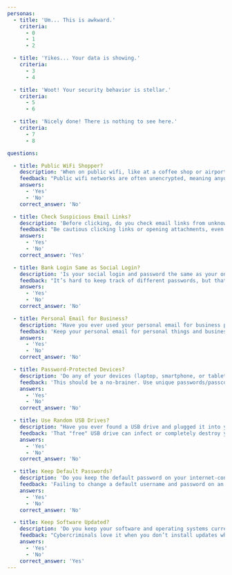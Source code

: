 ```yaml
---
personas:
  - title: 'Um... This is awkward.'
    criteria:
      - 0
      - 1
      - 2

  - title: 'Yikes... Your data is showing.'
    criteria:
      - 3
      - 4

  - title: 'Woot! Your security behavior is stellar.'
    criteria:
      - 5
      - 6

  - title: 'Nicely done! There is nothing to see here.'
    criteria:
      - 7
      - 8

questions:

  - title: Public WiFi Shopper?
    description: 'When on public wifi, like at a coffee shop or airport, have you ever made an online purchase?'
    feedback: "Public wifi networks are often unencrypted, meaning anyone in range could see what you're doing online. Stick to private wifi for purchases and banking."
    answers:
      - 'Yes'
      - 'No'
    correct_answer: 'No'

  - title: Check Suspicious Email Links?
    description: 'Before clicking, do you check email links from unknown senders?'
    feedback: "Be cautious clicking links or opening attachments, even from friends if it's an unexpected email or a chain letter. When in doubt, delete it."
    answers:
      - 'Yes'
      - 'No'
    correct_answer: 'Yes'

  - title: Bank Login Same as Social Login?
    description: 'Is your social login and password the same as your online banking login and password?'
    feedback: "It’s hard to keep track of different passwords, but that’s what a password manager is for. You shouldn’t be reusing passwords, period."
    answers:
      - 'Yes'
      - 'No'
    correct_answer: 'No'

  - title: Personal Email for Business?
    description: 'Have you ever used your personal email for business purposes?'
    feedback: 'Keep your personal email for personal things and business email for business things.'
    answers:
      - 'Yes'
      - 'No'
    correct_answer: 'No'

  - title: Password-Protected Devices?
    description: 'Do any of your devices (laptop, smartphone, or tablet) open without a password?'
    feedback: 'This should be a no-brainer. Use unique passwords/passcodes for all your devices to keep your data secure. And make them long! Not just 4 digits.'
    answers:
      - 'Yes'
      - 'No'
    correct_answer: 'No'

  - title: Use Random USB Drives?
    description: "Have you ever found a USB drive and plugged it into your computer to see what's on it?"
    feedback: 'That "free" USB drive can infect or completely destroy your computer.'
    answers:
      - 'Yes'
      - 'No'
    correct_answer: 'No'

  - title: Keep Default Passwords?
    description: 'Do you keep the default password on your internet-connected home devices?'
    feedback: 'Failing to change a default username and password on an internet-enabled device is as good as having no password at all.'
    answers:
      - 'Yes'
      - 'No'
    correct_answer: 'No'

  - title: Keep Software Updated?
    description: 'Do you keep your software and operating systems current with the latest updates?'
    feedback: "Cybercriminals love it when you don’t install updates when prompted, and they take full advantage of it."
    answers:
      - 'Yes'
      - 'No'
    correct_answer: 'Yes'
---
```

